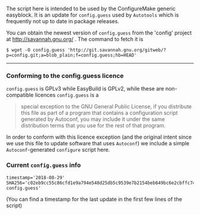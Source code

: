 The script here is intended to be used by the ConfigureMake generic easyblock. It is an update for `config.guess` used
by `Autotools` which is frequently not up to date in package releases.

You can obtain the newest version of `config.guess` from the 'config' project at
http://savannah.gnu.org/ . The command to fetch it is
```
$ wget -O config.guess 'http://git.savannah.gnu.org/gitweb/?p=config.git;a=blob_plain;f=config.guess;hb=HEAD'
```

---

### Conforming to the config.guess licence ###

`config.guess` is GPLv3 while EasyBuild is GPLv2, while these are non-compatible licences `config.guess` is a 

> special exception to the GNU General Public License, if you distribute this file as part of a program that contains a
> configuration script generated by Autoconf, you may include it under the same distribution terms that you use for the
> rest of that program.

In order to conform with this licence exception (and the original intent since we use this file to update software that
uses `Autoconf`) we include a simple `Autoconf`-generated `configure` script here.

### Current `config.guess` info ###

```
timestamp='2018-08-29'
SHA256='c02eb9cc55c86cfd1e9a794e548d25db5c9539e7b2154beb649bc6e2cbffc74c  config.guess'
```

(You can find a timestamp for the last update in the first few lines of the script)
